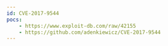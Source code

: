 ```yaml
---
id: CVE-2017-9544
pocs:
    - https://www.exploit-db.com/raw/42155
    - https://github.com/adenkiewicz/CVE-2017-9544
---
```

